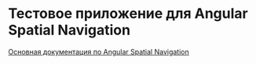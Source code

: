 # Тестовое приложение для Angular Spatial Navigation

[Основная документация по Angular Spatial Navigation](projects/ng-spatial-navigation/README.md) 
